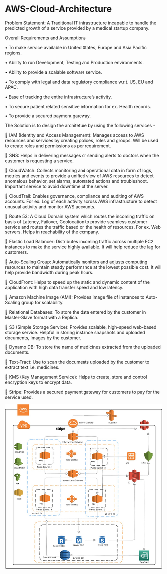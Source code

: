 # AWS-Cloud-Architecture
Problem Statement: A Traditional IT infrastructure incapable to handle the predicted growth of a service provided by a medical startup company.

Overall Requirements and Assumptions

•	To make service available in United States, Europe and Asia Pacific regions.

•	Ability to run Development, Testing and Production environments.

•	Ability to provide a scalable software service.

•	To comply with legal and data regulatory compliance w.r.t. US, EU and APAC.

•	Ease of tracking the entire infrastructure’s activity.

•	To secure patient related sensitive information for ex. Health records.

•	To provide a secured payment gateway.

The Solution is to design the architeture by using the following services - 

	IAM (Identity and Access Management): Manages access to AWS resources and services by creating polices, roles and groups. Will be used to create roles and permissions as per requirement.

	SNS: Helps in delivering messages or sending alerts to doctors when the customer is requesting a service. 

	CloudWatch: Collects monitoring and operational data in form of logs, metrics and events to provide a unified view of AWS resources to detect anomalous behavior, set alarms, automated actions and troubleshoot. Important service to avoid downtime of the server.

	CloudTrail: Enables governance, compliance and auditing of AWS accounts. For ex. Log of each activity across AWS infrastructure to detect unusual activity and monitor AWS accounts.

	Route 53: A Cloud Domain system which routes the incoming traffic on basis of Latency, Failover, Geolocation to provide seamless customer service and routes the traffic based on the health of resources. For ex. Web servers. Helps in reachability of the company.

	Elastic Load Balancer: Distributes incoming traffic across multiple EC2 instances to make the service highly available. It will help reduce the lag for customers. 

	Auto-Scaling Group: Automatically monitors and adjusts computing resources to maintain steady performance at the lowest possible cost. It will help provide bandwidth during peak hours.

	CloudFront: Helps to speed up the static and dynamic content of the application with high data transfer speed and low latency.  

	Amazon Machine Image (AMI): Provides image file of instances to Auto-Scaling group for scalability. 

	Relational Databases: To store the data entered by the customer in Master-Slave format with a Replica.

	S3 (Simple Storage Service): Provides scalable, high-speed web-based storage service. Helpful in storing instance snapshots and uploaded documents, images by the customer.

	Dynamo DB: To store the name of medicines extracted from the uploaded documents.

	Text-Tract: Use to scan the documents uploaded by the customer to extract text i.e. medicines.

	KMS (Key Management Service): Helps to create, store and control encryption keys to encrypt data.

	Stripe: Provides a secured payment gateway for customers to pay for the service used. 

![1](https://github.com/akshaygidh/AWS-Cloud-Architecture/blob/master/Arch%20final.jpg)
